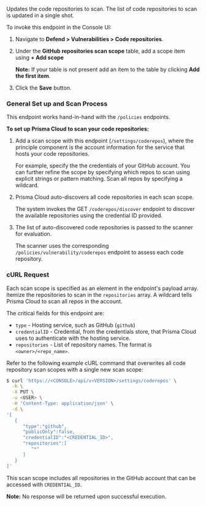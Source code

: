 Updates the code repositories to scan.
The list of code repositories to scan is updated in a single shot.

To invoke this endpoint in the Console UI:

1. Navigate to **Defend > Vulnerabilities > Code repositories**.
2. Under the **GitHub repositories scan scope** table, add a scope item using **+ Add scope**
  
   **Note:** If your table is not present add an item to the table by clicking **Add the first item**.

3. Click the **Save** button.

### General Set up and Scan Process

This endpoint works hand-in-hand with the `/policies` endpoints.

**To set up Prisma Cloud to scan your code repositories:**

1. Add a scan scope with this endpoint (`/settings/coderepos`), where the principle component is the account information for the service that hosts your code repositories.

   For example, specify the the credentials of your GitHub account.
   You can further refine the scope by specifying which repos to scan using explicit strings or pattern matching.
   Scan all repos by specifying a wildcard.

2. Prisma Cloud auto-discovers all code repositories in each scan scope.

   The system invokes the GET `/coderepos/discover` endpoint to discover the available repositories using the credential ID provided.

3. The list of auto-discovered code repositories is passed to the scanner for evaluation.
  
   The scanner uses the corresponding `/policies/vulnerability/coderepos` endpoint to assess each code repository.

### cURL Request

Each scan scope is specified as an element in the endpoint's payload array.
Itemize the repositories to scan in the `repositories` array.
A wildcard tells Prisma Cloud to scan all repos in the account.

The critical fields for this endpoint are:

* `type` - Hosting service, such as GitHub (`github`)
* `credentialID` - Credential, from the credentials store, that Prisma Cloud uses to authenticate with the hosting service.
* `repositories` - List of repository names.
The format is `<owner>/<repo_name>`.

Refer to the following example cURL command that overwrites all code repository scan scopes with a single new scan scope:

```bash
$ curl 'https://<CONSOLE>/api/v<VERSION>/settings/coderepos' \
  -k \
  -X PUT \
  -u <USER> \
  -H 'Content-Type: application/json' \
  -d \
'[
   {
      "type":"github",
      "publicOnly":false,
      "credentialID":"<CREDENTIAL_ID>",
      "repositories":[
         "*"
      ]
   }
]'
```
This scan scope includes all repositories in the GitHub account that can be accessed with `CREDENTIAL_ID`.

**Note:** No response will be returned upon successful execution.
